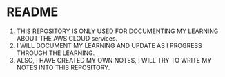 # README
  1) THIS REPOSITORY IS ONLY USED FOR DOCUMENTING MY LEARNING ABOUT THE  AWS CLOUD services.
  2) I WILL DOCUMENT MY LEARNING AND UPDATE AS I PROGRESS THROUGH THE LEARNING.
  3) ALSO, I HAVE CREATED MY OWN NOTES, I WILL TRY TO WRITE MY NOTES INTO THIS REPOSITORY.
